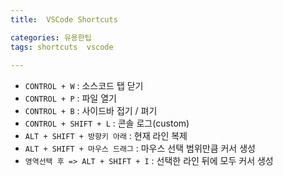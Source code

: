 ```yaml
---
title:  VSCode Shortcuts

categories: 유용한팁 
tags: shortcuts  vscode
 
---
```


  
- `CONTROL + W` : 소스코드 탭 닫기  
- `CONTROL + P` : 파일 열기  
- `CONTROL + B` : 사이드바 접기 / 펴기  
- `CONTROL + SHIFT + L` : 콘솔 로그(custom)  
- `ALT + SHIFT + 방향키 아래` : 현재 라인 복제  
- `ALT + SHIFT + 마우스 드래그` : 마우스 선택 범위만큼 커서 생성  
- `영역선택 후 => ALT + SHIFT + I` : 선택한 라인 뒤에 모두 커서 생성  
